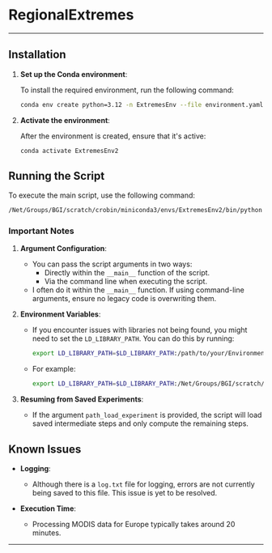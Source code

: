 
# RegionalExtremes

---

## Installation

1. **Set up the Conda environment**:

   To install the required environment, run the following command:

   ```bash
   conda env create python=3.12 -n ExtremesEnv --file environment.yaml
   ```

2. **Activate the environment**:

   After the environment is created, ensure that it's active:

   ```bash
   conda activate ExtremesEnv2
   ```

## Running the Script

To execute the main script, use the following command:

```bash
/Net/Groups/BGI/scratch/crobin/miniconda3/envs/ExtremesEnv2/bin/python /Net/Groups/BGI/scratch/crobin/PythonProjects/ExtremesProject/RegionalExtremesPackage/regional_extremes.py
```

### Important Notes

1. **Argument Configuration**:
   - You can pass the script arguments in two ways:
     - Directly within the `__main__` function of the script.
     - Via the command line when executing the script.
   - I often do it within the `__main__` function. If using command-line arguments, ensure no legacy code is overwriting them.

2. **Environment Variables**:
   - If you encounter issues with libraries not being found, you might need to set the `LD_LIBRARY_PATH`. You can do this by running:
   
     ```bash
     export LD_LIBRARY_PATH=$LD_LIBRARY_PATH:/path/to/your/Environment/lib
     ```

   - For example:

     ```bash
     export LD_LIBRARY_PATH=$LD_LIBRARY_PATH:/Net/Groups/BGI/scratch/crobin/miniconda3/envs/ExtremesEnv2/lib
     ```

3. **Resuming from Saved Experiments**:
   - If the argument `path_load_experiment` is provided, the script will load saved intermediate steps and only compute the remaining steps.

## Known Issues

- **Logging**: 
   - Although there is a `log.txt` file for logging, errors are not currently being saved to this file. This issue is yet to be resolved.
  
- **Execution Time**:
   - Processing MODIS data for Europe typically takes around 20 minutes.

---


